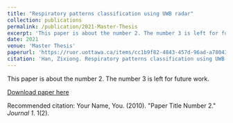 ```yaml
---
title: "Respiratory patterns classification using UWB radar"
collection: publications
permalink: /publication/2021-Master-Thesis
excerpt: 'This paper is about the number 2. The number 3 is left for future work.'
date: 2021
venue: 'Master Thesis'
paperurl: 'https://ruor.uottawa.ca/items/cc1b9f82-4843-457d-96ad-a7804326e156'
citation: 'Han, Zixiong. Respiratory patterns classification using UWB radar. Diss. Université d'Ottawa/University of Ottawa, 2021.'
---
```

This paper is about the number 2. The number 3 is left for future work.

[Download paper here](http://academicpages.github.io/files/paper2.pdf)

Recommended citation: Your Name, You. (2010). "Paper Title Number 2." <i>Journal 1</i>. 1(2).